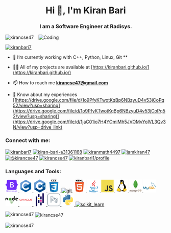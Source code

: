 <h1 align="center">Hi 👋, I'm Kiran Bari</h1>
<h3 align="center">I am a Software Engineer at Radisys.</h3>

<img align="right" alt="Coding" width="400" src="https://cdn.dribbble.com/users/1162077/screenshots/3848914/programmer.gif">

<p align="left"> <img src="https://komarev.com/ghpvc/?username=kirancse47&label=Profile%20views&color=0e75b6&style=flat" alt="kirancse47" /> </p>

<p align="left"> <a href="https://twitter.com/kiranbari7" target="blank"><img src="https://img.shields.io/twitter/follow/kiranbari7?logo=twitter&style=for-the-badge" alt="kiranbari7" /></a> </p>

- 🌱 I’m currently working with C++, Python, Linux, Git **

- 👨‍💻 All of my projects are available at [https://kiranbari.github.io/](https://kiranbari.github.io/)

- 📫 How to reach me **kirancse47@gmail.com**

- 📄 Know about my experiences [[https://drive.google.com/file/d/1o9PfyKTwotKqBp6NBzyuD4v53jCoPq52/view?usp=sharing](https://drive.google.com/file/d/1o9PfyKTwotKqBp6NBzyuD4v53jCoPq52/view?usp=sharing)](https://drive.google.com/file/d/1jaC01io7H4YOmlMh5JVOMvYolVL3Qv3N/view?usp=drive_link)

<h3 align="left">Connect with me:</h3>
<p align="left">
<a href="https://twitter.com/kiranbari7" target="_blank"><img align="center" src="https://raw.githubusercontent.com/rahuldkjain/github-profile-readme-generator/master/src/images/icons/Social/twitter.svg" alt="kiranbari7" height="30" width="40" /></a>
<a href="https://linkedin.com/in/kiran-bari-a31361168" target="_blank"><img align="center" src="https://raw.githubusercontent.com/rahuldkjain/github-profile-readme-generator/master/src/images/icons/Social/linked-in-alt.svg" alt="kiran-bari-a31361168" height="30" width="40" /></a>
<a href="https://fb.com/kiranmath4497" target="_blank"><img align="center" src="https://raw.githubusercontent.com/rahuldkjain/github-profile-readme-generator/master/src/images/icons/Social/facebook.svg" alt="kiranmath4497" height="30" width="40" /></a>
<a href="https://instagram.com/iamkiran47" target="_blank"><img align="center" src="https://raw.githubusercontent.com/rahuldkjain/github-profile-readme-generator/master/src/images/icons/Social/instagram.svg" alt="iamkiran47" height="30" width="40" /></a>
<a href="https://www.hackerrank.com/kirancse47" target="_blank"><img align="center" src="https://raw.githubusercontent.com/rahuldkjain/github-profile-readme-generator/master/src/images/icons/Social/hackerrank.svg" alt="@kirancse47" height="30" width="40" /></a>
<a href="https://www.leetcode.com/kirancse47" target="_blank"><img align="center" src="https://raw.githubusercontent.com/rahuldkjain/github-profile-readme-generator/master/src/images/icons/Social/leet-code.svg" alt="kirancse47" height="30" width="40" /></a>
<a href="https://auth.geeksforgeeks.org/user/kiranbari1/profile" target="_blank"><img align="center" src="https://raw.githubusercontent.com/rahuldkjain/github-profile-readme-generator/master/src/images/icons/Social/geeks-for-geeks.svg" alt="kiranbari1/profile" height="30" width="40" /></a>
</p>

<h3 align="left">Languages and Tools:</h3>
<p align="left"> <a href="https://getbootstrap.com" target="_blank" rel="noreferrer"> <img src="https://raw.githubusercontent.com/devicons/devicon/master/icons/bootstrap/bootstrap-plain-wordmark.svg" alt="bootstrap" width="40" height="40"/> </a> <a href="https://www.cprogramming.com/" target="_blank" rel="noreferrer"> <img src="https://raw.githubusercontent.com/devicons/devicon/master/icons/c/c-original.svg" alt="c" width="40" height="40"/> </a> <a href="https://www.w3schools.com/cpp/" target="_blank" rel="noreferrer"> <img src="https://raw.githubusercontent.com/devicons/devicon/master/icons/cplusplus/cplusplus-original.svg" alt="cplusplus" width="40" height="40"/> </a> <a href="https://www.w3schools.com/css/" target="_blank" rel="noreferrer"> <img src="https://raw.githubusercontent.com/devicons/devicon/master/icons/css3/css3-original-wordmark.svg" alt="css3" width="40" height="40"/> </a> <a href="https://git-scm.com/" target="_blank" rel="noreferrer"> <img src="https://www.vectorlogo.zone/logos/git-scm/git-scm-icon.svg" alt="git" width="40" height="40"/> </a> <a href="https://www.w3.org/html/" target="_blank" rel="noreferrer"> <img src="https://raw.githubusercontent.com/devicons/devicon/master/icons/html5/html5-original-wordmark.svg" alt="html5" width="40" height="40"/> </a> <a href="https://www.java.com" target="_blank" rel="noreferrer"> <img src="https://raw.githubusercontent.com/devicons/devicon/master/icons/java/java-original.svg" alt="java" width="40" height="40"/> </a> <a href="https://developer.mozilla.org/en-US/docs/Web/JavaScript" target="_blank" rel="noreferrer"> <img src="https://raw.githubusercontent.com/devicons/devicon/master/icons/javascript/javascript-original.svg" alt="javascript" width="40" height="40"/> </a> <a href="https://www.linux.org/" target="_blank" rel="noreferrer"> <img src="https://raw.githubusercontent.com/devicons/devicon/master/icons/linux/linux-original.svg" alt="linux" width="40" height="40"/> </a> <a href="https://www.mongodb.com/" target="_blank" rel="noreferrer"> <img src="https://raw.githubusercontent.com/devicons/devicon/master/icons/mongodb/mongodb-original-wordmark.svg" alt="mongodb" width="40" height="40"/> </a> <a href="https://www.mysql.com/" target="_blank" rel="noreferrer"> <img src="https://raw.githubusercontent.com/devicons/devicon/master/icons/mysql/mysql-original-wordmark.svg" alt="mysql" width="40" height="40"/> </a> <a href="https://nodejs.org" target="_blank" rel="noreferrer"> <img src="https://raw.githubusercontent.com/devicons/devicon/master/icons/nodejs/nodejs-original-wordmark.svg" alt="nodejs" width="40" height="40"/> </a> <a href="https://www.oracle.com/" target="_blank" rel="noreferrer"> <img src="https://raw.githubusercontent.com/devicons/devicon/master/icons/oracle/oracle-original.svg" alt="oracle" width="40" height="40"/> </a> <a href="https://pandas.pydata.org/" target="_blank" rel="noreferrer"> <img src="https://raw.githubusercontent.com/devicons/devicon/2ae2a900d2f041da66e950e4d48052658d850630/icons/pandas/pandas-original.svg" alt="pandas" width="40" height="40"/> </a> <a href="https://www.photoshop.com/en" target="_blank" rel="noreferrer"> <img src="https://raw.githubusercontent.com/devicons/devicon/master/icons/photoshop/photoshop-line.svg" alt="photoshop" width="40" height="40"/> </a> <a href="https://www.python.org" target="_blank" rel="noreferrer"> <img src="https://raw.githubusercontent.com/devicons/devicon/master/icons/python/python-original.svg" alt="python" width="40" height="40"/> </a> <a href="https://scikit-learn.org/" target="_blank" rel="noreferrer"> <img src="https://upload.wikimedia.org/wikipedia/commons/0/05/Scikit_learn_logo_small.svg" alt="scikit_learn" width="40" height="40"/> </a> </p>

<p><img align="left" src="https://github-readme-stats.vercel.app/api/top-langs?username=kirancse47&show_icons=true&locale=en&layout=compact" alt="kirancse47" /></p>

<p>&nbsp;<img align="center" src="https://github-readme-stats.vercel.app/api?username=kirancse47&show_icons=true&locale=en" alt="kirancse47" /></p>

<p><img align="center" src="https://github-readme-streak-stats.herokuapp.com/?user=kirancse47&" alt="kirancse47" /></p>
